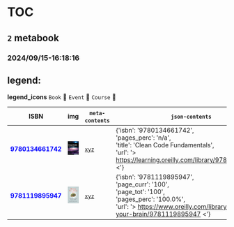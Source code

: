 
# TOC
## `2` metabook
### 2024/09/15-16:18:16

## legend:

**legend_icons**
`Book` :book:
`Event` :floppy_disk:
`Course` :whale:

|  ISBN 	|   img	|  `meta-contents`  	|  `json-contents` 	| `status` | `icons`
|---	|---	|---	|---		|---	|---	|
|<span style="color:blue">**9780134661742**</span>|![`img`](./9780134661742/9780134661742.png)|[`xyz`](./9780134661742/)|{'isbn': '9780134661742',<br/> 'pages_perc': 'n/a',<br/> 'title': 'Clean Code Fundamentals',<br/> 'url': '> https://learning.oreilly.com/library/9780134661742 <'}|<span style="color:yellow">**WIP**</span>|:book:|
|<span style="color:blue">**9781119895947**</span>|![`img`](./9781119895947/9781119895947.png)|[`xyz`](./9781119895947/)|{'isbn': '9781119895947',<br/> 'page_curr': '100',<br/> 'page_tot': '100',<br/> 'pages_perc': '100.0%',<br/> 'url': '> https://www.oreilly.com/library/view/rewire-your-brain/9781119895947 <'}|<span style="color:green">**DONE**</span>|:book:|
        